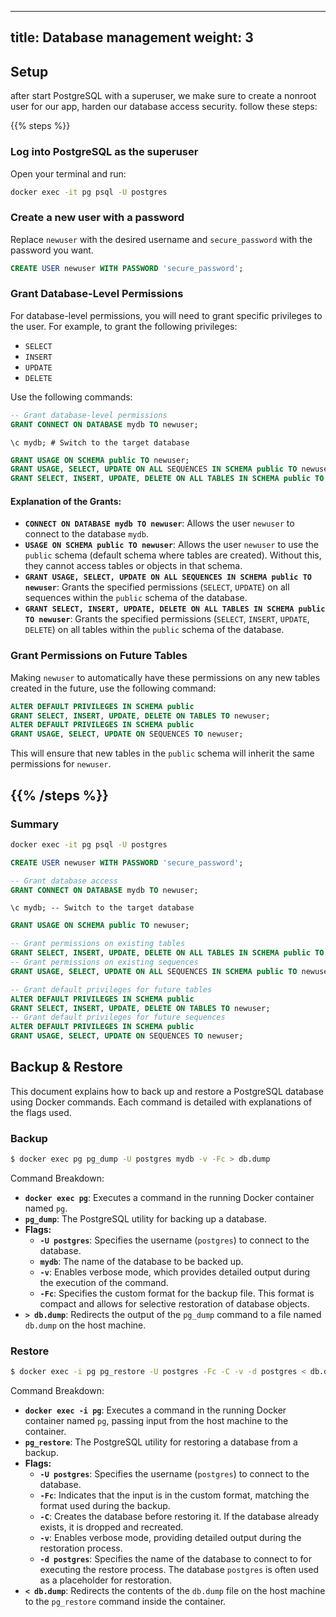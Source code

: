 
---
title: Database management
weight: 3
---

## Setup

after start PostgreSQL with a superuser,
we make sure to create a nonroot user for our app, harden our database access security.
follow these steps:

{{% steps %}}

### Log into PostgreSQL as the superuser

Open your terminal and run:

```bash
docker exec -it pg psql -U postgres
```

### Create a new user with a password
Replace `newuser` with the desired username and `secure_password` with the password you want.

```sql
CREATE USER newuser WITH PASSWORD 'secure_password';
```

### Grant Database-Level Permissions
For database-level permissions, you will need to grant specific privileges to the user.
For example, to grant the following privileges:

- `SELECT`
- `INSERT`
- `UPDATE`
- `DELETE`

Use the following commands:

```sql
-- Grant database-level permissions
GRANT CONNECT ON DATABASE mydb TO newuser;
```
```shell
\c mydb; # Switch to the target database
```
```sql
GRANT USAGE ON SCHEMA public TO newuser;
GRANT USAGE, SELECT, UPDATE ON ALL SEQUENCES IN SCHEMA public TO newuser;
GRANT SELECT, INSERT, UPDATE, DELETE ON ALL TABLES IN SCHEMA public TO newuser;
```

#### Explanation of the Grants:

-   **`CONNECT ON DATABASE mydb TO newuser`**: Allows the user `newuser` to connect to the database `mydb`.
-   **`USAGE ON SCHEMA public TO newuser`**: Allows the user `newuser` to use the `public` schema (default schema where tables are created). Without this, they cannot access tables or objects in that schema.
-   **`GRANT USAGE, SELECT, UPDATE ON ALL SEQUENCES IN SCHEMA public TO newuser`**: Grants the specified permissions (`SELECT`, `UPDATE`) on all sequences within the `public` schema of the database.
-   **`GRANT SELECT, INSERT, UPDATE, DELETE ON ALL TABLES IN SCHEMA public TO newuser`**: Grants the specified permissions (`SELECT`, `INSERT`, `UPDATE`, `DELETE`) on all tables within the `public` schema of the database.

### Grant Permissions on Future Tables

Making `newuser` to automatically have these permissions on any new tables created in the future, use the following command:

```sql
ALTER DEFAULT PRIVILEGES IN SCHEMA public
GRANT SELECT, INSERT, UPDATE, DELETE ON TABLES TO newuser;
ALTER DEFAULT PRIVILEGES IN SCHEMA public
GRANT USAGE, SELECT, UPDATE ON SEQUENCES TO newuser;
```

This will ensure that new tables in the `public` schema will inherit the same permissions for `newuser`.

{{% /steps %}}
---

### Summary

```bash
docker exec -it pg psql -U postgres
```

```sql
CREATE USER newuser WITH PASSWORD 'secure_password';

-- Grant database access
GRANT CONNECT ON DATABASE mydb TO newuser;
```
```shell
\c mydb; -- Switch to the target database
```
```sql
GRANT USAGE ON SCHEMA public TO newuser;

-- Grant permissions on existing tables
GRANT SELECT, INSERT, UPDATE, DELETE ON ALL TABLES IN SCHEMA public TO newuser;
-- Grant permissions on existing sequences
GRANT USAGE, SELECT, UPDATE ON ALL SEQUENCES IN SCHEMA public TO newuser;

-- Grant default privileges for future tables
ALTER DEFAULT PRIVILEGES IN SCHEMA public
GRANT SELECT, INSERT, UPDATE, DELETE ON TABLES TO newuser;
-- Grant default privileges for future sequences
ALTER DEFAULT PRIVILEGES IN SCHEMA public
GRANT USAGE, SELECT, UPDATE ON SEQUENCES TO newuser;
```

## Backup & Restore

This document explains how to back up and restore a PostgreSQL database using Docker commands. Each command is detailed with explanations of the flags used.

### Backup
```bash
$ docker exec pg pg_dump -U postgres mydb -v -Fc > db.dump
```
Command Breakdown:
- **`docker exec pg`**: Executes a command in the running Docker container named `pg`.
- **`pg_dump`**: The PostgreSQL utility for backing up a database.
- **Flags:**
  - **`-U postgres`**: Specifies the username (`postgres`) to connect to the database.
  - **`mydb`**: The name of the database to be backed up.
  - **`-v`**: Enables verbose mode, which provides detailed output during the execution of the command.
  - **`-Fc`**: Specifies the custom format for the backup file. This format is compact and allows for selective restoration of database objects.
- **`> db.dump`**: Redirects the output of the `pg_dump` command to a file named `db.dump` on the host machine.

### Restore
```bash
$ docker exec -i pg pg_restore -U postgres -Fc -C -v -d postgres < db.dump
```
Command Breakdown:
- **`docker exec -i pg`**: Executes a command in the running Docker container named `pg`, passing input from the host machine to the container.
- **`pg_restore`**: The PostgreSQL utility for restoring a database from a backup.
- **Flags:**
  - **`-U postgres`**: Specifies the username (`postgres`) to connect to the database.
  - **`-Fc`**: Indicates that the input is in the custom format, matching the format used during the backup.
  - **`-C`**: Creates the database before restoring it. If the database already exists, it is dropped and recreated.
  - **`-v`**: Enables verbose mode, providing detailed output during the restoration process.
  - **`-d postgres`**: Specifies the name of the database to connect to for executing the restore process. The database `postgres` is often used as a placeholder for restoration.
- **`< db.dump`**: Redirects the contents of the `db.dump` file on the host machine to the `pg_restore` command inside the container.
